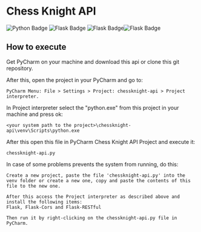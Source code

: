 # Chess Knight API
![Python Badge](https://img.shields.io/badge/Python-3.6-brightgreen.svg) ![Flask Badge](https://img.shields.io/badge/Flask-1.0.2-green.svg) ![Flask Badge](https://img.shields.io/badge/Flask_CORS-3.0.4-green.svg)![Flask Badge](https://img.shields.io/badge/Flask_RESTful-0.3.6-green.svg)

## How to execute

Get PyCharm on your machine and download this api or clone this git repository.

After this, open the project in your PyCharm and go to:
```
PyCharm Menu: File > Settings > Project: chessknight-api > Project interpreter.
```

In Project interpreter select the "python.exe" from this project in your machine and press ok:
```
<your system path to the project>\chessknight-api\venv\Scripts\python.exe
```
After this open this file in PyCharm Chess Knight API Project and execute it:
```
chessknight-api.py
```
In case of some problems prevents the system from running, do this:
```
Create a new project, paste the file 'chessknight-api.py' into the venv folder or create a new one, copy and paste the contents of this file to the new one.

After this access the Project interpreter as described above and install the following items:
Flask, Flask-Cors and Flask-RESTful

Then run it by right-clicking on the chessknight-api.py file in PyCharm.
```